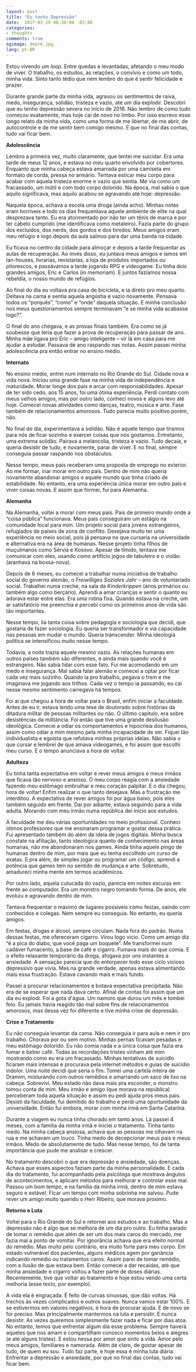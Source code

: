 ```yaml
---
layout: post
title: "Eu tenho Depressão"
date:  2017-03-29 00:30:00 -03:00
categories:
- thoughts
comments: true
ogimage: depre.jpg
lang: pt-BR
---
```

Estou vivendo um *loop*. Entre quedas e levantadas, afetando o meu modo de viver. O trabalho, os estudos, as relações, o convívio e como um todo, minha vida. Sinto tanto tédio que nem lembro do que é sentir felicidade e prazer.

Durante grande parte da minha vida, agravou os sentimentos de raiva, medo, insegurança, solidão, tristeza e vazio, até um dia explodir. Descobri que eu tenho depressão severa no início de 2016. Não lembro de como tudo começou exatamente, mas hoje caí de novo no limbo. Por isso escrevo esse longo relato da minha vida, como uma forma de me libertar, de me abrir, de autocontrole e de me sentir bem comigo mesmo. E que no final das contas, tudo vai ficar bem.

**Adolescência**

Lembro a primeira vez, muito claramente, que tentei me suicidar. Era uma tarde de meus 12 anos, e estava no meu quarto envolvido por cobertores. Enquanto que minha cabeça estava amarrada por uma camiseta em formato de corda, pressa no armário. Tentava esticar meu corpo para acabar com aquela tristeza enorme e vazio que sentia. Me via como um fracassado, um inútil e com todo corpo dolorido. Na época, mal sabia o que aquilo significava, mas aquilo acabou se agravando até hoje: depressão.

Naquela época, achava a escola uma droga (ainda acho). Minhas notas eram horríveis e todo os dias frequentava aquele ambiente de elite na qual desprezava tanto. Eu era atormentado por não ter um tênis de marca e por ter cabelo cumprido (me identificava como metaleiro). Fazia parte do grupo dos excluídos, dos nerds, dos gordos e dos tímidos. Meus amigos eram meu refúgio e logo depois da aula saímos para dar uma banda na cidade.

Eu ficava no centro da cidade para almoçar e depois a tarde frequentar as aulas de recuperação. Ao invés disso, eu juntava meus amigos e íamos em lan-houses, livrarias, revistarias, a loja de produtos importados ou pitorescos, e passávamos a tarde jogando RPG e videogame. Eu tinha dois grandes amigos, Eric e Carlos (in memoriam). E juntos fazíamos nossa rebeldia, o nosso mundo de refúgios.

Ao final do dia eu voltava pra casa de bicicleta, e ia direto pro meu quarto. Deitava na cama e sentia aquela angústia e vazio novamente. Pensava todos os “porquês”, “como” e “onde” daquela situação. E minha conclusão nos meus questionamentos sempre terminavam “e se minha vida acabasse logo?”.

O final do ano chegava, e as provas finais também. Era como se já soubesse que teria que fazer a prova de recuperação para passar de ano. Minha mãe ligava pro Eric – amigo inteligente – vir lá em casa para me ajudar a estudar. Passava de ano raspando nas notas. Assim passei minha adolescência pra então entrar no ensino médio.

**Internato**

No ensino médio, entrei num internato no Rio Grande do Sul. Cidade nova e vida nova. Iniciou uma grande fase na minha vida de independência e maturidade. Morar longe dos pais e arcar com responsabilidades. Apesar de ter sido cedo, aos 15 anos, foi uma ótima experiência. Perdi contato com meus velhos amigos, mas por outro lado, conheci novos e alguns levo até hoje. Comecei novas atividades como danças, teatro, música e arte. Fase também de relacionamentos amorosos. Tudo parecia muito positivo porém, não.

No final do dia, experimentava a solidão. Não é aquele tempo que tiramos para nós de ficar sozinho e exercer coisas que nós gostamos. Entretanto, uma extrema solidão. Pairava a melancolia, tristeza e vazio. Tudo decaía, e queria desistir de tudo, e novamente, parar de viver. E no final, sempre conseguia passar raspando nos obstáculos.

Nesse tempo, meus pais receberam uma proposta de emprego no exterior. Ao me formar, iriar morar em outro país. Dentro de mim não queria novamente abandonar amigos e aquele mundo que tinha criado de estabilidade. No entanto, era uma experiência única morar em outro país e viver coisas novas. E assim que formei, fui para Alemanha.

**Alemanha**

Na Alemanha, voltei a morar com meus pais. Pais de primeiro mundo onde a “coisa pública” funcionava. Meus pais conseguiram um estágio na comunidade local para mim. Um projeto social para jovens estrangeiros, refugiados de países de zona de conflito. Desejava muito ter uma experiência no meio social, pois já pensava no que cursaria na universidade e alternativa era na área de humanas. Nesse projeto tinha filhos de muçulmanos como Sérvia e Kosovo. Apesar de tímido, tentava me comunicar com eles, usando como artifício jogos de tabuleiro e o violão (aranhava na bossa-nova).

Depois de 6 meses, eu comecei a trabalhar numa iniciativa de trabalho social do governo alemão, o *Freiwilliges Soziales Jahr* – ano de voluntariado social. Trabalhei numa creche, na sala da *Kinderkrippen* (anos primários ou também algo como berçário). Aprendi a amar crianças e sentir o quanto eu adorava estar entre elas. Era uma rotina fixa. Quando estava na creche, um ar satisfatório me preenchia e percebi como os primeiros anos de vida são tão importantes.

Nesse tempo, lia tanta coisa sobre pedagogia e sociologia que decidi, que gostaria de fazer sociologia. Eu queria ser transformador e via capacidade nas pessoas em mudar o mundo. Queria transcender. Minha ideologia política se intensificou muito nesse tempo.

Todavia, a noite trazia aquele mesmo vazio. As relações humanas em outros países também são diferentes, e ainda mais quando você é estrangeiro. Não sabia lidar com esse fato. Fui me acomodando em um medo e insegurança. Mal sabia falar alemão e comecei a optar por ficar cada vez mais sozinho. Quando ia pro trabalho, pegava o trem e me imaginava me jogando aos trilhos. Cada vez o tempo ia passando, eu cai nesse mesmo sentimento carregava há tempos.

Foi ai que chegou a hora de voltar para o Brasil, enfim iniciar a faculdade. Antes de eu ir, estava lendo uma tese de doutorado sobre histórias da ditadura militar de pessoas militantes ou não. O último capitulo, era sobre desistências da militância. Foi então que tive uma grande desilusão ideológica. Comecei a odiar os comportamentos e hipocrisia dos humanos, assim como odiar a mim mesmo pela minha incapacidade de ser. Fiquei tão individualista e egoísta que refutava minhas próprias ideias. Não sabia o que cursar e lembrei de que amava vídeogames, e foi assim que escolhi meu curso. E o tempo anunciava a hora de voltar.

**Adulteza**

Eu tinha tanta expectativa em voltar e rever meus amigos e meus irmãos que ficava tão nervoso e ansioso. O meu corpo reagia com a ansiedade fazendo meu estômago embrulhar e meu coração palpitar. E o dia chegou, hora de voltar! Enfim realizar o que tanto desejava. Mas a frustração me interditou. A expectativa de rever amigos foi por água baixo, pois eles também seguido em frente. Dai por adiante, estava seguindo para a vida adulta. Morando com meu irmão numa república dei inicio aos estudos.

A faculdade me deu várias oportunidades no meio profissional. Conheci ótimos professores que me ensinaram programar e gostar dessa prática. Fui apresentado também do além da ideia de jogos digitais. Minha busca constate na afiliação, tanto ideológica quanto de conhecimento nas áreas humanas, não me abandonaram nos games. Ainda tinha aquele pingo de humanas dentro de mim, por mais que eu tenha escolhido um curso de exatas. E pra além, de simples jogar ou programar um código, aprendi a potência que games tem no sentido de mudança e arte. Sobretudo, amadureci minha mente em termos acadêmicos.

Por outro lado, aquela cutucada do vazio, parecia em noites escuras em frente ao computador. Era um monstro negro tomando forma. De anos, ele evoluiu e agravando dentro de mim.

Tentava frequentar o máximo de lugares possíveis como festas, saindo com conhecidos e colegas. Nem sempre eu conseguia. No entanto, eu queria amigos.

Em festas, drogas e álcool, sempre circulam. Nada fora do padrão. Numa dessas festas, me ofereceram cigarro. Virou logo vicio. Como um amigo diz “é a pica do diabo, que você paga um boquete”. Me transformei num cadáver fumacento, a base de café e cigarro. Fumava mais do que comia. E o efeito relaxante temporário da droga, afogava por uns instantes a ansiedade. A sensação parecia que de entorpecer todo esse ciclo vicioso depressivo que vivia. Mas na grande verdade, apenas estava alimentando mais essa frustração. Estava cavando mais e mais fundo.

Passei a procurar relacionamentos e botava expectativa precipitada. Não era de se esperar que nada dava certo. Afinal de contas foi assim que um dia eu explodi. Foi a gota d'água. Um namoro que durou um mês e tombei feio. Eu jamais havia reagido tão mal sobre fins de relacionamentos amorosos, mas dessa vez foi diferente e tive minha crise de depressão.

**Crise e Tratamento**

Eu não conseguia levantar da cama. Não conseguia ir para aula e nem ir pro trabalho. Chorava por ou sem motivo. Minhas pernas ficavam pesadas e meu estômago dolorido. Eu não comia nada e a única coisa que fazia era fumar e beber café. Todas as recordações tristes vinham até mim mostrando como eu era um fracassado. Minhas tentativas de suicídio ficaram mais intensas e procurava pela internet métodos e guias de suicídio indolor. Uma noite decidi que seria o fim. Tomei uma cartela inteira de Dramim, misturando com outros remédios e amarrando um saco de lixo na cabeça. Sobrevivi. Meu estado não dava mais pra esconder, o monstro tomou conta de mim. Meu irmão e amigo (que morava na república) perceberam toda aquela situação e assim eu pedi ajuda pros meus pais. Desisti da faculdade, fui demitido do trabalho e perdi uma oportunidade da universidade. Então fui embora, morar com minha irmã em Santa Catarina.

Durante a viagem eu nunca tinha chorado em tanto anos. Lá passei 4 meses, com a família da minha irmã e iniciei o tratamento. Tinha tanto medo. Na minha cabeça ansiosa, achava que as pessoas me olhavam na rua e me achavam um louco. Tinha medo de decepcionar meus pais e meus irmãos. Medo de absolutamente de tudo. Mas nesse tempo, foi de tanta importância que pude me analisar e crescer.

No tratamento descobri o que era depressão e ansiedade, são doenças. Achava que esses aspectos faziam parte da minha personalidade. E cada dia do tratamento, fui acompanhado pela psicóloga que mostrava ângulos de acontecimentos, e aplicam métodos para melhorar e controlar esse mal. Passou um bom tempo, e na família da minha irmã, dentro de mim estava seguro e estável. Ficar um tempo com minha sobrinha me salvou. Pude rever um amigo muito querido o Herr Ribeiro, que morava proximo.

**Retorno e Luta**

Voltei para o Rio Grande do Sul e retornei aos estudos e ao trabalho. Mas a depressão não é algo que se melhora de um dia pro outro. Eu tinha parado de tomar o remédio que além de ser um dos mais caros do mercado, me fazia mal a ponto de vomitar. Por ignorância achava que era efeito normal do remédio. Mas muito pelo contrário, era muito forte para meu corpo. Em estado vulnerável dos pacientes, alguns médicos agem por ganância indicando remédio ou tratamentos caros. Assim parei de tomar remédio, com a ilusão de que estava bem. Então comecei a dar recaídas, até que minha ansiedade e cigarro voltou a fazer parte de doses diárias. Recentemente, tive que voltar ao tratamento e hoje estou vendo uma certa melhoria (esse texto, por exemplo).

A vida ela é engraçada. É feito de curvas sinuosas, que dão voltas. Há trechos às vezes complicados e outros suaves. Nunca vamos estar 100%. E se estivermos em valores negativos, é hora de procurar ajuda. E de novo se for preciso. Mas principalmente mantermos na luta e persistir. E nunca desistir. As vezes queremos simplesmente fazer nada e ficar por dias atoa. No entanto, temos que enfrentar algum dia esse problema. Sempre haverá aqueles que nos amam e compartilham conosco momentos belos e alegres (e até alguns tristes). E estou nessa por amor que sinto a vida. Amor pelo meus amigos, familiares e namorada. Além de claro, de gostar apesar de tudo, de quem eu sou. Tudo faz parte, e hoje essa é minha luta diária. Enfrentar a depressão e ansiedade, por que no final das contas, tudo vai ficar bem.
